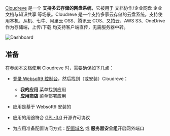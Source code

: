 [Cloudreve](https://cloudreve.org/) 是一个 **支持多云存储的网盘系统**，它被用于 文档协作/企业网盘 企业文档与知识共享  等场景。Cloudreve 是一个支持多家云存储的云盘系统。支持使用本机、从机、七牛、阿里云 OSS、腾讯云 COS、又拍云、AWS S3、OneDrive 作为存储端，上传/下载 均支持客户端直传，无需服务器中转。


![Dashboard](https://libs.websoft9.com/Websoft9/DocsPicture/zh/cloudreve/cloudreve-gui-websoft9.png)


## 准备

在参阅本文档使用 Cloudreve 时，需要确保如下几点：

- [登录 Websoft9 控制台](./login-console)，然后找到（或安装）Cloudreve：
  - **我的应用** 菜单找到应用 
  - **应用商店** 菜单部署应用

- 应用是基于 Websoft9 安装的


- 应用的用途符合 [GPL-3.0](https://opensource.org/licenses/GPL-3.0) 开源许可协议


- 为应用准备配置访问方式：[配置域名](./domain-set) 或 **服务器安全组**开启网外端口